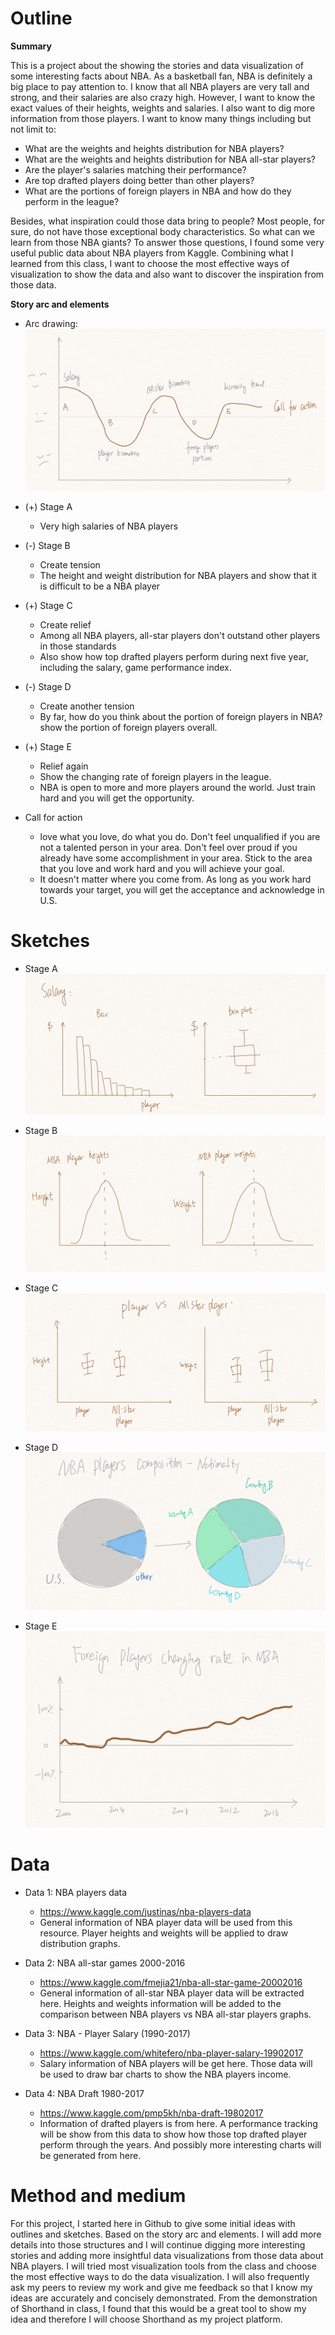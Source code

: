 # Outline

**Summary**

This is a project about the showing the stories and data visualization of some interesting facts about NBA. As a basketball fan, NBA is definitely a big place to pay attention to. I know that all NBA players are very tall and strong, and their salaries are also crazy high. However, I want to know the exact values of their heights, weights and salaries. I also want to dig more information from those players. I want to know many things including but not limit to:
- What are the weights and heights  distribution for NBA players?
- What are the weights and heights  distribution for NBA all-star players?
- Are the player's salaries matching their performance?
- Are top drafted players doing better than other players?
- What are the portions of foreign players in NBA and how do they perform in the league?
    
Besides, what inspiration could those data bring to people? Most people, for sure, do not have those exceptional body characteristics. So what can we learn from those NBA giants? To answer those questions, I found some very useful public data about NBA players from Kaggle. Combining what I learned from this class, I want to choose the most effective ways of visualization to show the data and also want to discover the inspiration from those data. 




**Story arc and elements**
  - Arc drawing:
  ![](images/StoryArc.png)
  
  
  - (+) Stage A
    - Very high salaries of NBA players 
  - (-) Stage B
    - Create tension 
    - The height and weight distribution for NBA players and show that it is difficult to be a NBA player
  - (+) Stage C
    - Create relief
    - Among all NBA players, all-star players don't outstand other players in those standards
    - Also show how top drafted players perform during next five year, including the salary, game performance index.
  - (-) Stage D
    - Create another tension
    - By far, how do you think about the portion of foreign players in NBA? show the portion of foreign players overall.
  - (+) Stage E
    - Relief again
    - Show the changing rate of foreign players in the league.
    - NBA is open to more and more players around the world. Just train hard and you will get the opportunity.
  - Call for action
    - love what you love, do what you do. Don't feel unqualified if you are not a talented person in your area. Don't feel over proud if you already have some accomplishment in your area. Stick to the area that you love and work hard and you will achieve your goal.
    - It doesn't matter where you come from. As long as you work hard towards your target, you will get the acceptance and acknowledge in U.S. 
 

# Sketches
- Stage A
![](images/A.png)

- Stage B
![](images/B.png)

- Stage C
![](images/C.png)

- Stage D
![](images/D.png)

- Stage E
![](images/E.png)




# Data
- Data 1: NBA players data
    - https://www.kaggle.com/justinas/nba-players-data
    - General information of NBA player data will be used from this resource. Player heights and weights will be applied to draw distribution graphs.

- Data 2: NBA all-star games 2000-2016
    - https://www.kaggle.com/fmejia21/nba-all-star-game-20002016
    - General information of all-star NBA player data will be extracted here. Heights and weights information will be added to the comparison between NBA players vs NBA all-star players graphs.

- Data 3: NBA - Player Salary (1990-2017)
    - https://www.kaggle.com/whitefero/nba-player-salary-19902017
    - Salary information of NBA players will be get here. Those data will be used to draw bar charts to show the NBA players income.

- Data 4: NBA Draft 1980-2017
    - https://www.kaggle.com/pmp5kh/nba-draft-19802017
    - Information of drafted players is from here. A performance tracking will be show from this data to show how those top drafted player perform through the years. And possibly more interesting charts will be generated from here.



# Method and medium
For this project, I started here in Github to give some initial ideas with outlines and sketches. Based on the story arc and elements. I will add more details into those structures and I will continue digging more interesting stories and adding more insightful data visualizations from those data about NBA players. I will tried most visualization tools from the class and choose the most effective ways to do the data visualization. I will also frequently ask my peers to review my work and give me feedback so that I know my ideas are accurately and concisely demonstrated. From the demonstration of Shorthand in class, I found that this would be a great tool to show my idea and therefore I will choose Shorthand as my project platform.






